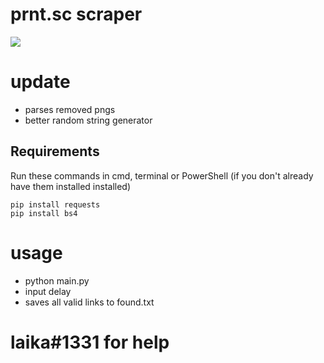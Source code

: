 # prnt.sc scraper

![](https://i.gyazo.com/3ae8b438c59cf803c7a18ac0e6d3ac44.gif)

# update
- parses removed pngs
- better random string generator

## Requirements
Run these commands in cmd, terminal or PowerShell (if you don't already have them installed installed)
```
pip install requests
pip install bs4
```

# usage
- python main.py 
- input delay
- saves all valid links to found.txt
# laika#1331 for help
